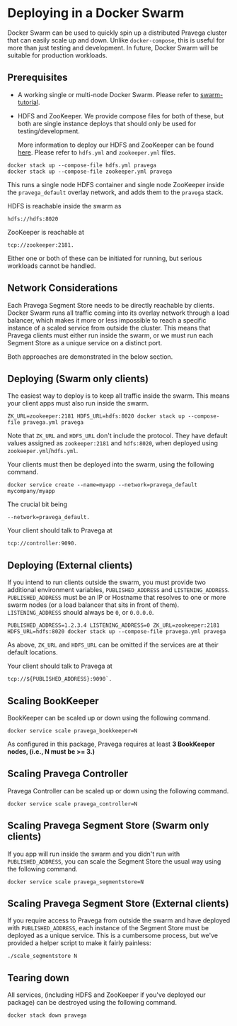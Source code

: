 <!--
Copyright (c) Dell Inc., or its subsidiaries. All Rights Reserved.

Licensed under the Apache License, Version 2.0 (the "License");
you may not use this file except in compliance with the License.
You may obtain a copy of the License at

    http://www.apache.org/licenses/LICENSE-2.0
-->
# Deploying in a Docker Swarm

Docker Swarm can be used to quickly spin up a distributed Pravega cluster that can easily scale up and down. Unlike
`docker-compose`, this is useful for more than just testing and development. In future, Docker Swarm will be suitable for production workloads.

## Prerequisites

- A working single or multi-node Docker Swarm. Please refer to [swarm-tutorial](https://docs.docker.com/engine/swarm/swarm-tutorial).

- HDFS and ZooKeeper. We provide compose files for both of these, but both are single instance deploys that should only be used for testing/development.

  More information to deploy our HDFS and ZooKeeper can be found [here]( https://github.com/pravega/pravega/tree/master/docker/compose/swarm). Please refer to `hdfs.yml` and `zookeeper.yml` files.

```
docker stack up --compose-file hdfs.yml pravega
docker stack up --compose-file zookeeper.yml pravega
```

This runs a single node HDFS container and single node ZooKeeper inside the `pravega_default` overlay network, and adds
them to the `pravega` stack.

HDFS is reachable inside the swarm as

```
hdfs://hdfs:8020
```
ZooKeeper  is reachable at

```
tcp://zookeeper:2181.
```

Either one or both of these can be initiated for running, but serious workloads cannot be handled.

## Network Considerations

Each Pravega Segment Store needs to be directly reachable by clients. Docker Swarm runs all traffic coming into
its overlay network through a load balancer, which makes it more or less impossible to reach a specific instance
of a scaled service from outside the cluster. This means that Pravega clients must either run inside the swarm, or
we must run each Segment Store as a unique service on a distinct port.

Both approaches are demonstrated in the below section.

## Deploying (Swarm only clients)

The easiest way to deploy is to keep all traffic inside the swarm. This means your client apps must also run inside
the swarm.
```
ZK_URL=zookeeper:2181 HDFS_URL=hdfs:8020 docker stack up --compose-file pravega.yml pravega
```

Note that `ZK_URL` and `HDFS_URL` don't include the protocol. They have default values assigned as `zookeeper:2181` and `hdfs:8020`, when deployed using `zookeeper.yml`/`hdfs.yml`.

Your clients must then be deployed into the swarm, using the following command.
```
docker service create --name=myapp --network=pravega_default mycompany/myapp
```

The crucial bit being
```
--network=pravega_default.

```
Your client should talk to Pravega at

```
tcp://controller:9090.
```
## Deploying (External clients)

If you intend to run clients outside the swarm, you must provide two additional environment variables,
`PUBLISHED_ADDRESS` and `LISTENING_ADDRESS`. `PUBLISHED_ADDRESS` must be an IP or Hostname that resolves to one or more
swarm nodes (or a load balancer that sits in front of them). `LISTENING_ADDRESS` should always be `0`, or `0.0.0.0`.

```
PUBLISHED_ADDRESS=1.2.3.4 LISTENING_ADDRESS=0 ZK_URL=zookeeper:2181 HDFS_URL=hdfs:8020 docker stack up --compose-file pravega.yml pravega
```

As above, `ZK_URL` and `HDFS_URL` can be omitted if the services are at their default locations.

Your client should talk to Pravega at
```
tcp://${PUBLISHED_ADDRESS}:9090`.
```
## Scaling BookKeeper

BookKeeper can be scaled up or down using the following command.

```
docker service scale pravega_bookkeeper=N

```

As configured in this package, Pravega requires at least **3 BookKeeper nodes, (i.e., N must be >= 3.)**

## Scaling Pravega Controller

Pravega Controller can be scaled up or down using the following command.
```
docker service scale pravega_controller=N
```

## Scaling Pravega Segment Store (Swarm only clients)

If you app will run inside the swarm and you didn't run with `PUBLISHED_ADDRESS`, you can scale the Segment Store
the usual way using the following command.
```
docker service scale pravega_segmentstore=N
```

## Scaling Pravega Segment Store (External clients)

If you require access to Pravega from outside the swarm and have deployed with `PUBLISHED_ADDRESS`, each instance
of the Segment Store must be deployed as a unique service. This is a cumbersome process, but we've provided a helper
script to make it fairly painless:

```
./scale_segmentstore N
```

## Tearing down

All services, (including HDFS and ZooKeeper if you've deployed our package) can be destroyed using the following command.

```
docker stack down pravega
```
